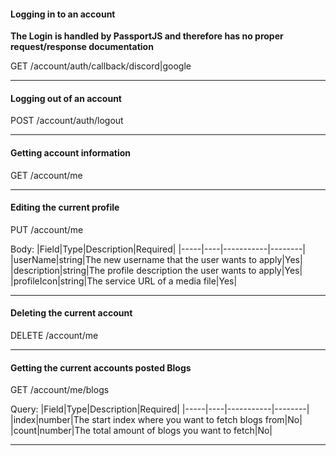 #### Logging in to an account
**The Login is handled by PassportJS and therefore has no proper request/response documentation**

GET /account/auth/callback/discord|google

---

#### Logging out of an account
POST /account/auth/logout

---

#### Getting account information
GET /account/me

---

#### Editing the current profile
PUT /account/me

Body:
|Field|Type|Description|Required|
|-----|----|-----------|--------|
|userName|string|The new username that the user wants to apply|Yes|
|description|string|The profile description the user wants to apply|Yes|
|profileIcon|string|The service URL of a media file|Yes|

---

#### Deleting the current account
DELETE /account/me

---

#### Getting the current accounts posted Blogs
GET /account/me/blogs

Query:
|Field|Type|Description|Required|
|-----|----|-----------|--------|
|index|number|The start index where you want to fetch blogs from|No|
|count|number|The total amount of blogs you want to fetch|No|

---
